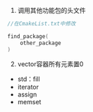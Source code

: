 1. 调用其他功能包的头文件

```c++
//在CmakeList.txt中修改

find_package(
	other_package
)
```

2. vector容器所有元素置0

- std：fill
- iterator
- assign
- memset

